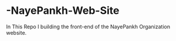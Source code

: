 # -NayePankh-Web-Site
In This Repo I building the front-end of the NayePankh Organization website. 
